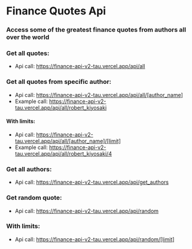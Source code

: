 #                                                                             Finance Quotes Api
###                                                  Access some of the greatest finance quotes from authors all over the world


### Get all quotes:
- Api call: https://finance-api-v2-tau.vercel.app/api/all

### Get all quotes from specific author:
- Api call: https://finance-api-v2-tau.vercel.app/api/all/[author_name]
- Example call: https://finance-api-v2-tau.vercel.app/api/all/robert_kiyosaki

#### With limits:
- Api call: https://finance-api-v2-tau.vercel.app/api/all/[author_name]/[limit]
- Example call: https://finance-api-v2-tau.vercel.app/api/all/robert_kiyosaki/4

### Get all authors:
- Api call: https://finance-api-v2-tau.vercel.app/api/get_authors

### Get random quote:
- Api call: https://finance-api-v2-tau.vercel.app/api/random

### With limits: 
- Api call: https://finance-api-v2-tau.vercel.app/api/random/[limit]
